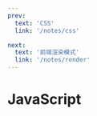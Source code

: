 ```yaml
---
prev:
  text: 'CSS'
  link: '/notes/css'

next:
  text: '前端渲染模式'
  link: '/notes/render'
---
```


# JavaScript

